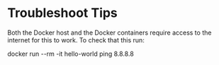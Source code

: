 # Troubleshoot Tips

Both the Docker host and the Docker containers require access to the internet for this to work. To check that this run:

docker run --rm -it hello-world ping 8.8.8.8
